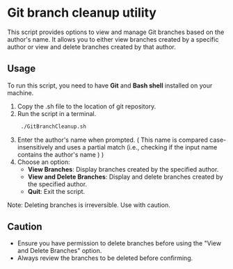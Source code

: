 # Git branch cleanup utility

This script provides options to view and manage Git branches based on the author's name. It allows you to either view
branches created by a specific author or view and delete branches created by that author.

## Usage

To run this script, you need to have **Git** and **Bash shell** installed on your machine.

1. Copy the .sh file to the location of git repository.
2. Run the script in a terminal.
   ```sh
    ./GitBranchCleanup.sh
   ```
3. Enter the author's name when prompted. ( This name is compared case-insensitively and uses a partial match (i.e.,
   checking if the input name contains the author's name ) )
4. Choose an option:
    * **View Branches**: Display branches created by the specified author.
    * **View and Delete Branches**: Display and delete branches created by the specified author.
    * **Quit**: Exit the script.

Note: Deleting branches is irreversible. Use with caution.

## Caution

* Ensure you have permission to delete branches before using the "View and Delete Branches" option.
* Always review the branches to be deleted before confirming.